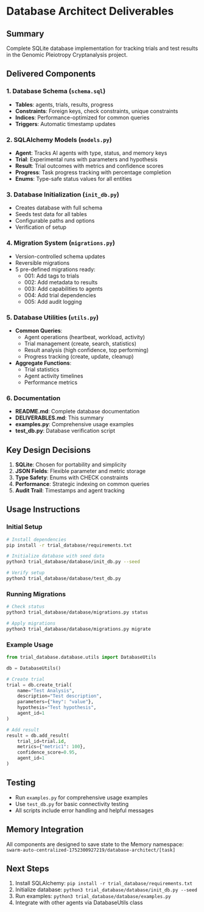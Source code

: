 # Database Architect Deliverables

## Summary
Complete SQLite database implementation for tracking trials and test results in the Genomic Pleiotropy Cryptanalysis project.

## Delivered Components

### 1. Database Schema (`schema.sql`)
- **Tables**: agents, trials, results, progress
- **Constraints**: Foreign keys, check constraints, unique constraints
- **Indices**: Performance-optimized for common queries
- **Triggers**: Automatic timestamp updates

### 2. SQLAlchemy Models (`models.py`)
- **Agent**: Tracks AI agents with type, status, and memory keys
- **Trial**: Experimental runs with parameters and hypothesis
- **Result**: Trial outcomes with metrics and confidence scores
- **Progress**: Task progress tracking with percentage completion
- **Enums**: Type-safe status values for all entities

### 3. Database Initialization (`init_db.py`)
- Creates database with full schema
- Seeds test data for all tables
- Configurable paths and options
- Verification of setup

### 4. Migration System (`migrations.py`)
- Version-controlled schema updates
- Reversible migrations
- 5 pre-defined migrations ready:
  - 001: Add tags to trials
  - 002: Add metadata to results
  - 003: Add capabilities to agents
  - 004: Add trial dependencies
  - 005: Add audit logging

### 5. Database Utilities (`utils.py`)
- **Common Queries**:
  - Agent operations (heartbeat, workload, activity)
  - Trial management (create, search, statistics)
  - Result analysis (high confidence, top performing)
  - Progress tracking (create, update, cleanup)
- **Aggregate Functions**:
  - Trial statistics
  - Agent activity timelines
  - Performance metrics

### 6. Documentation
- **README.md**: Complete database documentation
- **DELIVERABLES.md**: This summary
- **examples.py**: Comprehensive usage examples
- **test_db.py**: Database verification script

## Key Design Decisions

1. **SQLite**: Chosen for portability and simplicity
2. **JSON Fields**: Flexible parameter and metric storage
3. **Type Safety**: Enums with CHECK constraints
4. **Performance**: Strategic indexing on common queries
5. **Audit Trail**: Timestamps and agent tracking

## Usage Instructions

### Initial Setup
```bash
# Install dependencies
pip install -r trial_database/requirements.txt

# Initialize database with seed data
python3 trial_database/database/init_db.py --seed

# Verify setup
python3 trial_database/database/test_db.py
```

### Running Migrations
```bash
# Check status
python3 trial_database/database/migrations.py status

# Apply migrations
python3 trial_database/database/migrations.py migrate
```

### Example Usage
```python
from trial_database.database.utils import DatabaseUtils

db = DatabaseUtils()

# Create trial
trial = db.create_trial(
    name="Test Analysis",
    description="Test description",
    parameters={"key": "value"},
    hypothesis="Test hypothesis",
    agent_id=1
)

# Add result
result = db.add_result(
    trial_id=trial.id,
    metrics={"metric1": 100},
    confidence_score=0.95,
    agent_id=1
)
```

## Testing
- Run `examples.py` for comprehensive usage examples
- Use `test_db.py` for basic connectivity testing
- All scripts include error handling and helpful messages

## Memory Integration
All components are designed to save state to the Memory namespace:
`swarm-auto-centralized-1752300927219/database-architect/[task]`

## Next Steps
1. Install SQLAlchemy: `pip install -r trial_database/requirements.txt`
2. Initialize database: `python3 trial_database/database/init_db.py --seed`
3. Run examples: `python3 trial_database/database/examples.py`
4. Integrate with other agents via DatabaseUtils class